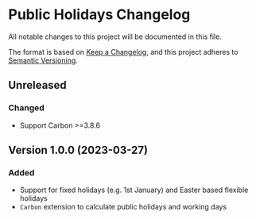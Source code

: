 # Public Holidays Changelog

All notable changes to this project will be documented in this file.

The format is based on [Keep a Changelog](https://keepachangelog.com/en/1.1.0/),
and this project adheres to [Semantic Versioning](https://semver.org/spec/v2.0.0.html).


## Unreleased

### Changed
- Support Carbon >=3.8.6


## Version 1.0.0 (2023-03-27)

### Added
- Support for fixed holidays (e.g. 1st January) and Easter based flexible holidays
- `Carbon` extension to calculate public holidays and working days

